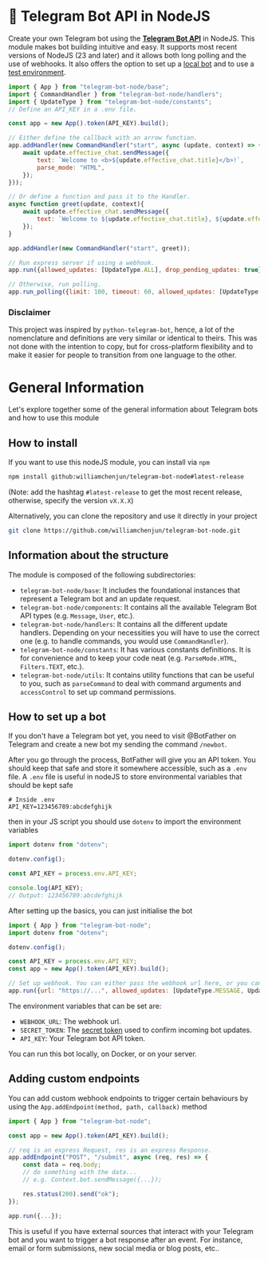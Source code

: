 # 🤖 Telegram Bot API in NodeJS

Create your own Telegram bot using the [**Telegram Bot API**](https://core.telegram.org/bots/api) in NodeJS. This module makes bot building intuitive and easy. It supports most recent versions of NodeJS (23 and later) and it allows both long polling and the use of webhooks. It also offers the option to set up a [local bot](https://core.telegram.org/bots/api) and to use a [test environment](https://core.telegram.org/bots/api).

```js
import { App } from "telegram-bot-node/base";
import { CommandHandler } from "telegram-bot-node/handlers";
import { UpdateType } from "telegram-bot-node/constants";
// Define an API_KEY in a .env file.

const app = new App().token(API_KEY).build();

// Either define the callback with an arrow function.
app.addHandler(new CommandHandler("start", async (update, context) => {
    await update.effective_chat.sendMessage({
        text: `Welcome to <b>${update.effective_chat.title}</b>!`,
        parse_mode: "HTML",
    });
}));

// Or define a function and pass it to the Handler.
async function greet(update, context){
    await update.effective_chat.sendMessage({
        text: `Welcome to ${update.effective_chat.title}, ${update.effective_user.mention_html()}`,
    });
}

app.addHandler(new CommandHandler("start", greet));

// Run express server if using a webhook.
app.run({allowed_updates: [UpdateType.ALL], drop_pending_updates: true});

// Otherwise, run polling.
app.run_polling({limit: 100, timeout: 60, allowed_updates: [UpdateType.ALL]});
```

### Disclaimer
This project was inspired by `python-telegram-bot`, hence, a lot of the nomenclature and definitions are very similar or identical to theirs. This was not done with the intention to copy, but for cross-platform flexibility and to make it easier for people to transition from one language to the other.

# General Information
Let's explore together some of the general information about Telegram bots and how to use this module

## How to install
If you want to use this nodeJS module, you can install via `npm`

```bash
npm install github:williamchenjun/telegram-bot-node#latest-release
```

(Note: add the hashtag `#latest-release` to get the most recent release, otherwise, specify the version `vX.X.X`)

Alternatively, you can clone the repository and use it directly in your project

```bash
git clone https://github.com/williamchenjun/telegram-bot-node.git
```

## Information about the structure
The module is composed of the following subdirectories:
- `telegram-bot-node/base`: It includes the foundational instances that represent a Telegram bot and an update request.
- `telegram-bot-node/components`: It contains all the available Telegram Bot API types (e.g. `Message`, `User`, etc.).
- `telegram-bot-node/handlers`: It contains all the different update handlers. Depending on your necessities you will have to use the correct one (e.g. to handle commands, you would use `CommandHandler`).
- `telegram-bot-node/constants`: It has various constants definitions. It is for convenience and to keep your code neat (e.g. `ParseMode.HTML`, `Filters.TEXT`, etc.).
- `telegram-bot-node/utils`: It contains utility functions that can be useful to you, such as `parseCommand` to deal with command arguments and `accessControl` to set up command permissions.

## How to set up a bot
If you don't have a Telegram bot yet, you need to visit @BotFather on Telegram and create a new bot my sending the command `/newbot`.

After you go through the process, BotFather will give you an API token. You should keep that safe and store it somewhere accessible, such as a `.env` file. A `.env` file is useful in nodeJS to store environmental variables that should be kept safe

```dotenv
# Inside .env
API_KEY=123456789:abcdefghijk
```
then in your JS script you should use `dotenv` to import the environment variables

```js
import dotenv from "dotenv";

dotenv.config();

const API_KEY = process.env.API_KEY;

console.log(API_KEY);
// Output: 123456789:abcdefghijk
```

After setting up the basics, you can just initialise the bot

```js
import { App } from "telegram-bot-node";
import dotenv from "dotenv";

dotenv.config();

const API_KEY = process.env.API_KEY;
const app = new App().token(API_KEY).build();

// Set up webhook. You can either pass the webhook url here, or you can set the environmental variable `WEBHOOK_URL`.
app.run({url: "https://...", allowed_updates: [UpdateType.MESSAGE, UpdateType.CALLBACK_QUERY]});
```

The environment variables that can be set are:
- `WEBHOOK_URL`: The webhook url.
- `SECRET_TOKEN`: The [secret token](https://core.telegram.org/bots/api#setwebhook) used to confirm incoming bot updates.
- `API_KEY`: Your Telegram bot API token.

You can run this bot locally, on Docker, or on your server.

## Adding custom endpoints
You can add custom webhook endpoints to trigger certain behaviours by using the `App.addEndpoint(method, path, callback)` method

```js
import { App } from "telegram-bot-node";

const app = new App().token(API_KEY).build();

// req is an express Request, res is an express Response.
app.addEndpoint("POST", "/submit", async (req, res) => {
    const data = req.body;
    // do something with the data...
    // e.g. Context.bot.sendMessage({...});

    res.status(200).send("ok");
});

app.run({...});
```

This is useful if you have external sources that interact with your Telegram bot and you want to trigger a bot response after an event. For instance, email or form submissions, new social media or blog posts, etc..